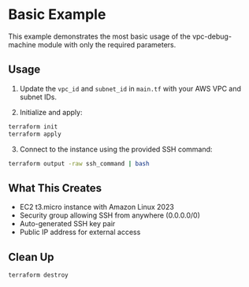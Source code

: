 # Basic Example

This example demonstrates the most basic usage of the vpc-debug-machine module with only the required parameters.

## Usage

1. Update the `vpc_id` and `subnet_id` in `main.tf` with your AWS VPC and subnet IDs.

2. Initialize and apply:
```bash
terraform init
terraform apply
```

3. Connect to the instance using the provided SSH command:
```bash
terraform output -raw ssh_command | bash
```

## What This Creates

- EC2 t3.micro instance with Amazon Linux 2023
- Security group allowing SSH from anywhere (0.0.0.0/0)
- Auto-generated SSH key pair
- Public IP address for external access

## Clean Up

```bash
terraform destroy
```
